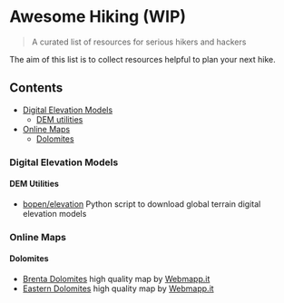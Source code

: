 # Awesome Hiking (WIP)

> A curated list of resources for serious hikers and hackers

The aim of this list is to collect resources helpful to plan your next hike.

## Contents

- [Digital Elevation Models](#digital-elevation-models)
  - [DEM utilities](#dem-utilities)
- [Online Maps](#online-maps)
  - [Dolomites](#dolomites)


### Digital Elevation Models

#### DEM Utilities

* [bopen/elevation](https://github.com/bopen/elevation) Python script to download global terrain digital elevation models


### Online Maps

#### Dolomites

- [Brenta Dolomites](http://brenta.webmapp.it/) high quality map by [Webmapp.it](http://webmapp.it/)
- [Eastern Dolomites](http://dolomiti.webmapp.it/) high quality map by [Webmapp.it](http://webmapp.it/)
